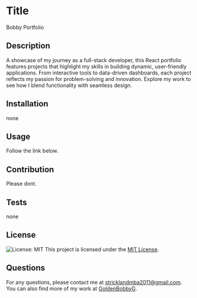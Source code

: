 
# Title
Bobby Portfolio

## Description
A showcase of my journey as a full-stack developer, this React portfolio features projects that highlight my skills in building dynamic, user-friendly applications. From interactive tools to data-driven dashboards, each project reflects my passion for problem-solving and innovation. Explore my work to see how I blend functionality with seamless design.

## Installation
none

## Usage
Follow the link below.

## Contribution
Please dont.

## Tests
none


## License
![License: MIT](https://img.shields.io/badge/License-MIT-yellow.svg)
This project is licensed under the [MIT License](https://opensource.org/licenses/MIT).



## Questions
For any questions, please contact me at [stricklandmba2011@gmail.com](mailto:stricklandmba2011@gmail.com).
You can also find more of my work at [GoldenBobbyG](https://github.com/GoldenBobbyG).
